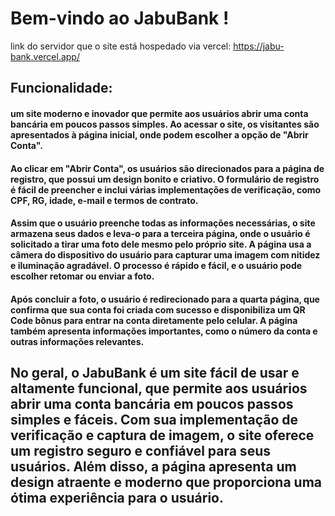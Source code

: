 # Bem-vindo ao JabuBank ! <br>
link do servidor que o site está hospedado via vercel: https://jabu-bank.vercel.app/ <br>

## Funcionalidade: <br>

#### um site moderno e inovador que permite aos usuários abrir uma conta bancária em poucos passos simples. Ao acessar o site, os visitantes são apresentados à página inicial, onde podem escolher a opção de "Abrir Conta".<br>

#### Ao clicar em "Abrir Conta", os usuários são direcionados para a página de registro, que possui um design bonito e criativo. O formulário de registro é fácil de preencher e inclui várias implementações de verificação, como CPF, RG, idade, e-mail e termos de contrato.<br>

#### Assim que o usuário preenche todas as informações necessárias, o site armazena seus dados e leva-o para a terceira página, onde o usuário é solicitado a tirar uma foto dele mesmo pelo próprio site. A página usa a câmera do dispositivo do usuário para capturar uma imagem com nitidez e iluminação agradável. O processo é rápido e fácil, e o usuário pode escolher retomar ou enviar a foto.

#### Após concluir a foto, o usuário é redirecionado para a quarta página, que confirma que sua conta foi criada com sucesso e disponibiliza um QR Code bônus para entrar na conta diretamente pelo celular. A página também apresenta informações importantes, como o número da conta e outras informações relevantes.

## No geral, o JabuBank é um site fácil de usar e altamente funcional, que permite aos usuários abrir uma conta bancária em poucos passos simples e fáceis. Com sua implementação de verificação e captura de imagem, o site oferece um registro seguro e confiável para seus usuários. Além disso, a página apresenta um design atraente e moderno que proporciona uma ótima experiência para o usuário.
